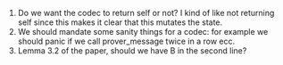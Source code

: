 1. Do we want the codec to return self or not? I kind of like not returning self since this makes it clear that this mutates the state.
2. We should mandate some sanity things for a codec: for example we should panic if we call prover_message twice in a row ecc.
3. Lemma 3.2 of the paper, should we have B in the second line?

